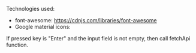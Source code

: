 Technologies used:
 - font-awesome: https://cdnjs.com/libraries/font-awesome
 - Google material icons: <link rel="stylesheet" href="https://fonts.googleapis.com/icon?family=Material+Icons">


 If pressed key is "Enter" and the input field is not empty, then call fetchApi function.

 